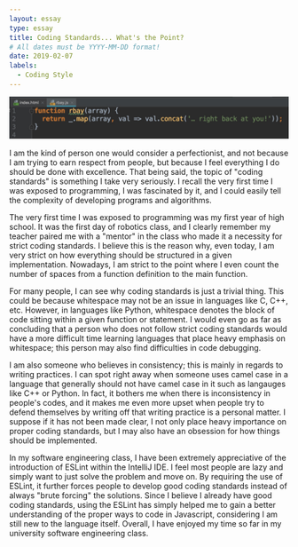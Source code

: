 ```yaml
---
layout: essay
type: essay
title: Coding Standards... What's the Point?
# All dates must be YYYY-MM-DD format!
date: 2019-02-07
labels:
  - Coding Style
---
```


<img class="ui image" src="../images/javascript_code.jpg">

I am the kind of person one would consider a perfectionist, and not because I am trying to earn respect from people, but because I feel everything I do should be done with excellence. That being said, the topic of "coding standards" is something I take very seriously. I recall the very first time I was exposed to programming, I was fascinated by it, and I could easily tell the complexity of developing programs and algorithms. 

The very first time I was exposed to programming was my first year of high school. It was the first day of robotics class, and I clearly remember my teacher paired me with a "mentor" in the class who made it a necessity for strict coding standards. I believe this is the reason why, even today, I am very strict on how everything should be structured in a given implementation. Nowadays, I am strict to the point where I even count the number of spaces from a function definition to the main function. 

For many people, I can see why coding standards is just a trivial thing. This could be because whitespace may not be an issue in languages like C, C++, etc. However, in languages like Python, whitespace denotes the block of code sitting within a given function or statement. I would even go as far as concluding that a person who does not follow strict coding standards would have a more difficult time learning languages that place heavy emphasis on whitespace; this person may also find difficulties in code debugging. 

I am also someone who believes in consistency; this is mainly in regards to writing practices. I can spot right away when someone uses camel case in a language that generally should not have camel case in it such as langauges like C++ or Python. In fact, it bothers me when there is inconsistency in people's codes, and it makes me even more upset when people try to defend themselves by writing off that writing practice is a personal matter. I suppose if it has not been made clear, I not only place heavy importance on proper coding standards, but I may also have an obsession for how things should be implemented. 

In my software engineering class, I have been extremely appreciative of the introduction of ESLint within the IntelliJ IDE. I feel most people are lazy and simply want to just solve the problem and move on. By requiring the use of ESLint, it further forces people to develop good coding standards instead of always "brute forcing" the solutions. Since I believe I already have good coding standards, using the ESLint has simply helped me to gain a better understanding of the proper ways to code in Javascript, considering I am still new to the language itself. Overall, I have enjoyed my time so far in my university software engineering class.

